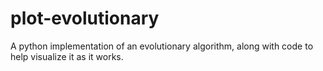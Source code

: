# plot-evolutionary
A python implementation of an evolutionary algorithm, along with code to help visualize it as it works. 
